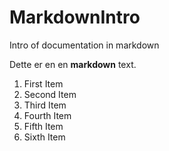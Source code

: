 # MarkdownIntro
Intro of documentation in markdown

Dette er en en **markdown** text.

1. First Item
2. Second Item
3. Third Item
4. Fourth Item
5. Fifth Item
6. Sixth Item
